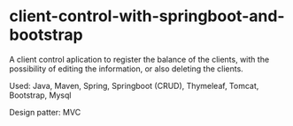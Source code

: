 # client-control-with-springboot-and-bootstrap
A client control aplication to register the balance of the clients, with the possibility of editing the information, or also deleting the clients.

Used: Java, Maven, Spring, Springboot (CRUD), Thymeleaf, Tomcat, Bootstrap, Mysql

Design patter: MVC
